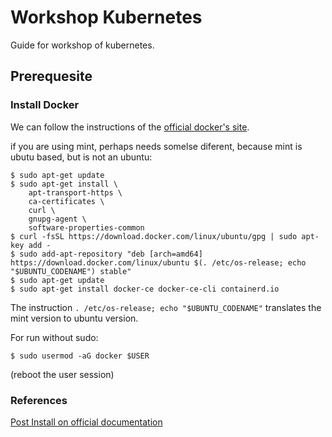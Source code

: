 # Workshop Kubernetes #

Guide for workshop of kubernetes.

## Prerequesite ##

### Install Docker ###
We can follow the instructions of the [official docker's site](https://docs.docker.com/install/).

if you are using mint, perhaps needs somelse diferent, because mint is ubutu based, but is not an ubuntu:
```
$ sudo apt-get update
$ sudo apt-get install \
    apt-transport-https \
    ca-certificates \
    curl \
    gnupg-agent \
    software-properties-common
$ curl -fsSL https://download.docker.com/linux/ubuntu/gpg | sudo apt-key add -    
$ sudo add-apt-repository "deb [arch=amd64] https://download.docker.com/linux/ubuntu $(. /etc/os-release; echo "$UBUNTU_CODENAME") stable"
$ sudo apt-get update
$ sudo apt-get install docker-ce docker-ce-cli containerd.io
```
The instruction `. /etc/os-release; echo "$UBUNTU_CODENAME"`  translates the mint version to ubuntu version.

For run without sudo:
```
$ sudo usermod -aG docker $USER
```
(reboot the user session)

### References

[Post Install on official documentation](https://docs.docker.com/install/linux/linux-postinstall/)

